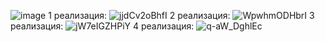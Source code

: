 ![image](https://user-images.githubusercontent.com/89483642/209478530-9ffee7ce-c497-442a-ab96-c8ba1b1e3371.png) 
1 реализация: ![jjdCv2oBhfI](https://user-images.githubusercontent.com/89483642/209478543-44ec73e7-4910-4aae-85f1-54cb99ca89db.jpg)
2 реализация: ![WpwhmODHbrI](https://user-images.githubusercontent.com/89483642/209478553-f6b36762-7341-44cf-899e-29fb5c12d0fa.jpg)
3 реализация: ![jW7eIGZHPiY](https://user-images.githubusercontent.com/89483642/209478565-fa0edc54-2c90-4afd-a43d-01bbeae293c3.jpg)
4 реализация: ![q-aW_DghlEc](https://user-images.githubusercontent.com/89483642/209478569-e5482076-2060-4694-9ca8-83f5833fc35e.jpg)
